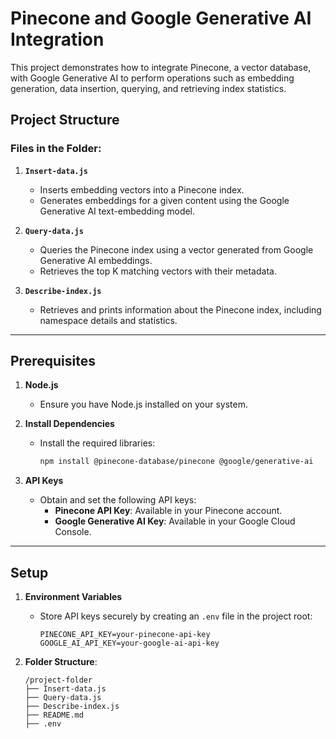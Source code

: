 # Pinecone and Google Generative AI Integration

This project demonstrates how to integrate Pinecone, a vector database, with Google Generative AI to perform operations such as embedding generation, data insertion, querying, and retrieving index statistics.

## Project Structure

### Files in the Folder:
1. **`Insert-data.js`**  
   - Inserts embedding vectors into a Pinecone index.
   - Generates embeddings for a given content using the Google Generative AI text-embedding model.

2. **`Query-data.js`**  
   - Queries the Pinecone index using a vector generated from Google Generative AI embeddings.
   - Retrieves the top K matching vectors with their metadata.

3. **`Describe-index.js`**  
   - Retrieves and prints information about the Pinecone index, including namespace details and statistics.

---

## Prerequisites

1. **Node.js**  
   - Ensure you have Node.js installed on your system.

2. **Install Dependencies**  
   - Install the required libraries:
     ```bash
     npm install @pinecone-database/pinecone @google/generative-ai
     ```

3. **API Keys**  
   - Obtain and set the following API keys:
     - **Pinecone API Key**: Available in your Pinecone account.
     - **Google Generative AI Key**: Available in your Google Cloud Console.

---

## Setup

1. **Environment Variables**  
   - Store API keys securely by creating an `.env` file in the project root:
     ```env
     PINECONE_API_KEY=your-pinecone-api-key
     GOOGLE_AI_API_KEY=your-google-ai-api-key
     ```

2. **Folder Structure**:
   ```plaintext
   /project-folder
   ├── Insert-data.js
   ├── Query-data.js
   ├── Describe-index.js
   ├── README.md
   ├── .env
